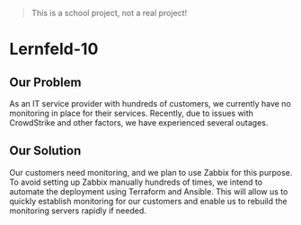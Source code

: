 > This is a school project, not a real project!

# Lernfeld-10

## Our Problem
As an IT service provider with hundreds of customers, we currently have no monitoring in place for their services. Recently, due to issues with CrowdStrike and other factors, we have experienced several outages.

## Our Solution
Our customers need monitoring, and we plan to use Zabbix for this purpose. To avoid setting up Zabbix manually hundreds of times, we intend to automate the deployment using Terraform and Ansible. This will allow us to quickly establish monitoring for our customers and enable us to rebuild the monitoring servers rapidly if needed.
